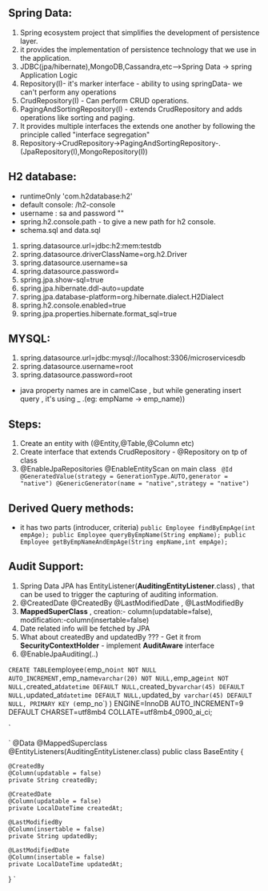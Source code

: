 Spring Data:
-------------
1. Spring ecosystem project that simplifies the development of persistence layer.
2. it provides the implementation of persistence technology that we use in the application.
3. JDBC(jpa/hibernate),MongoDB,Cassandra,etc-->Spring Data -> spring Application Logic
4. Repository(I)- it's marker interface - ability to using springData- we can't perform any operations
5. CrudRepository(I) - Can perform CRUD operations.
6. PagingAndSortingRepository(I) - extends CrudRepository and adds operations like sorting and paging.
7. It provides multiple interfaces the extends one another by following the principle called "interface segregation"
8. Repository->CrudRepository->PagingAndSortingRepository-.(JpaRepository(I),MongoRepository(I))

H2 database:
------------
- runtimeOnly 'com.h2database:h2'
- default console: /h2-console
- username : sa and password ""
- spring.h2.console.path - to give a new path for h2 console.
- schema.sql and data.sql

1. spring.datasource.url=jdbc:h2:mem:testdb
2. spring.datasource.driverClassName=org.h2.Driver
3. spring.datasource.username=sa
4. spring.datasource.password=
5. spring.jpa.show-sql=true
6. spring.jpa.hibernate.ddl-auto=update
7. spring.jpa.database-platform=org.hibernate.dialect.H2Dialect
8. spring.h2.console.enabled=true
9. spring.jpa.properties.hibernate.format_sql=true

MYSQL:
--------

1. spring.datasource.url=jdbc:mysql://localhost:3306/microservicesdb
2. spring.datasource.username=root
3. spring.datasource.password=root

- java property names are in camelCase , but while generating insert query , it's using _ .(eg: empName -> emp_name))

Steps:
------
1. Create an entity with (@Entity,@Table,@Column etc)
2. Create interface that extends CrudRepository  - @Repository on tp of class
3. @EnableJpaRepositories @EnableEntityScan on main class
`
@Id
@GeneratedValue(strategy = GenerationType.AUTO,generator = "native")
@GenericGenerator(name = "native",strategy = "native")`


Derived Query methods:
----------------------
- it has two parts (introducer, criteria)
`public Employee findByEmpAge(int empAge);
  public Employee queryByEmpName(String empName);
  public Employee getByEmpNameAndEmpAge(String empName,int empAge);`


Audit Support:
--------------
1. Spring Data JPA has EntityListener(**AuditingEntityListener**.class) , that can be used to trigger the capturing of auditing information.
2. @CreatedDate @CreatedBy @LastModifiedDate , @LastModifiedBy
3. **MappedSuperClass** , creation:- column(updatable=false), modification:-column(insertable=false)
4. Date related info will be fetched by JPA
5. What about createdBy and updatedBy ???  - Get it from **SecurityContextHolder** - implement **AuditAware** interface
6. @EnableJpaAuditing(..)

`
CREATE TABLE `employee` (
`emp_no` int NOT NULL AUTO_INCREMENT,
`emp_name` varchar(20) NOT NULL,
`emp_age` int NOT NULL,
`created_at` datetime DEFAULT NULL,
`created_by` varchar(45) DEFAULT NULL,
`updated_at` datetime DEFAULT NULL,
`updated_by` varchar(45) DEFAULT NULL,
PRIMARY KEY (`emp_no`)
) ENGINE=InnoDB AUTO_INCREMENT=9 DEFAULT CHARSET=utf8mb4 COLLATE=utf8mb4_0900_ai_ci;

`


`
@Data
@MappedSuperclass
@EntityListeners(AuditingEntityListener.class)
public class BaseEntity {

    @CreatedBy
    @Column(updatable = false)
    private String createdBy;

    @CreatedDate
    @Column(updatable = false)
    private LocalDateTime createdAt;

    @LastModifiedBy
    @Column(insertable = false)
    private String updatedBy;

    @LastModifiedDate
    @Column(insertable = false)
    private LocalDateTime updatedAt;
}
`
